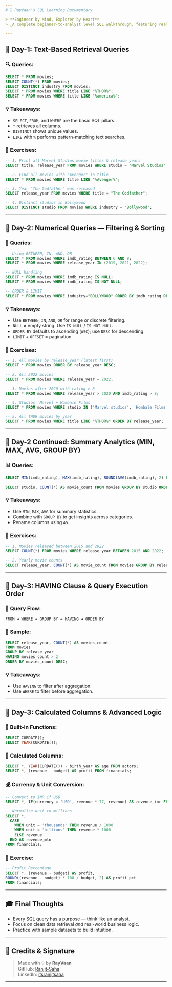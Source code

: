```yaml
---
# 🚀 RayVaan's SQL Learning Documentary

> **Engineer by Mind, Explorer by Heart**  
> _A complete beginner-to-analyst level SQL walkthrough, featuring real-world queries and hands-on insights._

---
```


## 📅 Day-1: Text-Based Retrieval Queries

### 🔍 Queries:
```sql
SELECT * FROM movies;
SELECT COUNT(*) FROM movies;
SELECT DISTINCT industry FROM movies;
SELECT * FROM movies WHERE title LIKE "%THOR%";
SELECT * FROM movies WHERE title LIKE "%america%";
```

### 💡 Takeaways:
- `SELECT`, `FROM`, and `WHERE` are the basic SQL pillars.
- `*` retrieves all columns.
- `DISTINCT` shows unique values.
- `LIKE` with `%` performs pattern-matching text searches.

### 🧠 Exercises:
```sql
-- 1. Print all Marvel Studios movie titles & release years
SELECT title, release_year FROM movies WHERE studio = "Marvel Studios";

-- 2. Find all movies with "Avenger" in title
SELECT * FROM movies WHERE title LIKE "%Avenger%";

-- 3. Year "The Godfather" was released
SELECT release_year FROM movies WHERE title = "The Godfather";

-- 4. Distinct studios in Bollywood
SELECT DISTINCT studio FROM movies WHERE industry = "Bollywood";
```

---

## 📅 Day-2: Numerical Queries — Filtering & Sorting

### 🔢 Queries:
```sql
-- Using BETWEEN, IN, AND, OR
SELECT * FROM movies WHERE imdb_rating BETWEEN 6 AND 8;
SELECT * FROM movies WHERE release_year IN (2019, 2021, 2022);

-- NULL handling
SELECT * FROM movies WHERE imdb_rating IS NULL;
SELECT * FROM movies WHERE imdb_rating IS NOT NULL;

-- ORDER & LIMIT
SELECT * FROM movies WHERE industry="BOLLYWOOD" ORDER BY imdb_rating DESC LIMIT 3;
```

### 💡 Takeaways:
- Use `BETWEEN`, `IN`, `AND`, `OR` for range or discrete filtering.
- `NULL` ≠ empty string. Use `IS NULL` / `IS NOT NULL`.
- `ORDER BY` defaults to ascending (`ASC`); use `DESC` for descending.
- `LIMIT` + `OFFSET` = pagination.

### 🧠 Exercises:
```sql
-- 1. All movies by release_year (latest first)
SELECT * FROM movies ORDER BY release_year DESC;

-- 2. All 2022 movies
SELECT * FROM movies WHERE release_year = 2022;

-- 3. Movies after 2020 with rating > 8
SELECT * FROM movies WHERE release_year > 2020 AND imdb_rating > 8;

-- 4. Studios: Marvel + Hombale Films
SELECT * FROM movies WHERE studio IN ('Marvel studios', 'Hombale Films');

-- 5. All THOR movies by year
SELECT * FROM movies WHERE title LIKE "%THOR%" ORDER BY release_year;
```

---

## 📅 Day-2 Continued: Summary Analytics (MIN, MAX, AVG, GROUP BY)

### 📊 Queries:
```sql
SELECT MIN(imdb_rating), MAX(imdb_rating), ROUND(AVG(imdb_rating), 2) FROM movies WHERE industry = 'Bollywood';

SELECT studio, COUNT(*) AS movie_count FROM movies GROUP BY studio ORDER BY movie_count DESC;
```

### 💡 Takeaways:
- Use `MIN`, `MAX`, `AVG` for summary statistics.
- Combine with `GROUP BY` to get insights across categories.
- Rename columns using `AS`.

### 🧠 Exercises:
```sql
-- 1. Movies released between 2015 and 2022
SELECT COUNT(*) FROM movies WHERE release_year BETWEEN 2015 AND 2022;

-- 2. Yearly movie counts
SELECT release_year, COUNT(*) AS movie_count FROM movies GROUP BY release_year ORDER BY release_year DESC;
```

---

## 📅 Day-3: HAVING Clause & Query Execution Order

### 📌 Query Flow:  
`FROM → WHERE → GROUP BY → HAVING → ORDER BY`

### 🧠 Sample:
```sql
SELECT release_year, COUNT(*) AS movies_count
FROM movies
GROUP BY release_year
HAVING movies_count > 2
ORDER BY movies_count DESC;
```

### 💡 Takeaways:
- Use `HAVING` to filter after aggregation.
- Use `WHERE` to filter before aggregation.

---

## 📅 Day-3: Calculated Columns & Advanced Logic

### 📅 Built-in Functions:
```sql
SELECT CURDATE();
SELECT YEAR(CURDATE());
```

### 📐 Calculated Columns:
```sql
SELECT *, YEAR(CURDATE()) - birth_year AS age FROM actors;
SELECT *, (revenue - budget) AS profit FROM financials;
```

### 💰 Currency & Unit Conversion:
```sql
-- Convert to INR if USD
SELECT *, IF(currency = 'USD', revenue * 77, revenue) AS revenue_inr FROM financials;

-- Normalize unit to millions
SELECT *,
  CASE
    WHEN unit = 'thousands' THEN revenue / 1000
    WHEN unit = 'billions' THEN revenue * 1000
    ELSE revenue
  END AS revenue_mln
FROM financials;
```

### 🧠 Exercise:
```sql
-- Profit Percentage
SELECT *, (revenue - budget) AS profit,
ROUND((revenue - budget) * 100 / budget, 2) AS profit_pct
FROM financials;
```

---

## 🎓 Final Thoughts

- Every SQL query has a purpose — think like an analyst.
- Focus on clean data retrieval *and* real-world business logic.
- Practice with sample datasets to build intuition.

---

## 🧾 Credits & Signature

> Made with 💡 by **RayVaan**  
> GitHub: [Ranjit-Saha](https://github.com/Ranjit-Saha)  
> LinkedIn: [itsranjitsaha](https://www.linkedin.com/in/itsranjitsaha)

---

